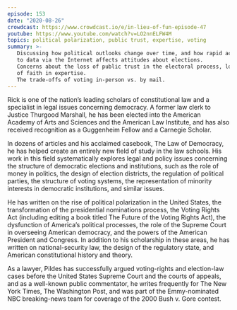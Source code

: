 ```yaml
---
episode: 153
date: "2020-08-26"
crowdcast: https://www.crowdcast.io/e/in-lieu-of-fun-episode-47
youtube: https://www.youtube.com/watch?v=LO2nnELFW4M
topics: political polarization, public trust, expertise, voting
summary: >-
   Discussing how political outlooks change over time, and how rapid access
   to data via the Internet affects attitudes about elections.
   Concerns about the loss of public trust in the electoral process, loss
   of faith in expertise.
   The trade-offs of voting in-person vs. by mail.
---
```

Rick is one of the nation’s leading scholars of constitutional law and a
specialist in legal issues concerning democracy. A former law clerk to Justice
Thurgood Marshall, he has been elected into the American Academy of Arts and
Sciences and the American Law Institute, and has also received recognition as a
Guggenheim Fellow and a Carnegie Scholar.

In dozens of articles and his acclaimed casebook, The Law of Democracy, he has
helped create an entirely new field of study in the law schools. His work in
this field systematically explores legal and policy issues concerning the
structure of democratic elections and institutions, such as the role of money
in politics, the design of election districts, the regulation of political
parties, the structure of voting systems, the representation of minority
interests in democratic institutions, and similar issues.

He has written on the rise of political polarization in the United States, the
transformation of the presidential nominations process, the Voting Rights Act
(including editing a book titled The Future of the Voting Rights Act), the
dysfunction of America’s political processes, the role of the Supreme Court in
overseeing American democracy, and the powers of the American President and
Congress. In addition to his scholarship in these areas, he has written on
national-security law, the design of the regulatory state, and American
constitutional history and theory.

As a lawyer, Pildes has successfully argued voting-rights and election-law
cases before the United States Supreme Court and the courts of appeals, and as
a well-known public commentator, he writes frequently for The New York Times,
The Washington Post, and was part of the Emmy-nominated NBC breaking-news team
for coverage of the 2000 Bush v. Gore contest.
